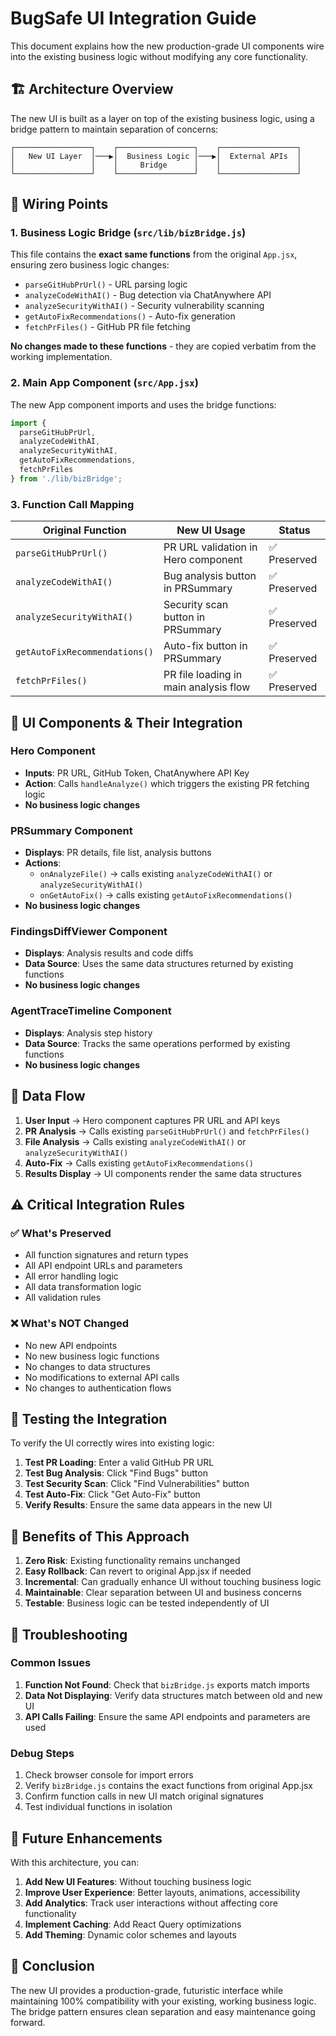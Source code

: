 # BugSafe UI Integration Guide

This document explains how the new production-grade UI components wire into the existing business logic without modifying any core functionality.

## 🏗️ Architecture Overview

The new UI is built as a layer on top of the existing business logic, using a bridge pattern to maintain separation of concerns:

```
┌─────────────────┐    ┌─────────────────┐    ┌─────────────────┐
│   New UI Layer  │───▶│  Business Logic │───▶│  External APIs  │
│                 │    │     Bridge      │    │                 │
└─────────────────┘    └─────────────────┘    └─────────────────┘
```

## 🔌 Wiring Points

### 1. Business Logic Bridge (`src/lib/bizBridge.js`)

This file contains the **exact same functions** from the original `App.jsx`, ensuring zero business logic changes:

- `parseGitHubPrUrl()` - URL parsing logic
- `analyzeCodeWithAI()` - Bug detection via ChatAnywhere API
- `analyzeSecurityWithAI()` - Security vulnerability scanning
- `getAutoFixRecommendations()` - Auto-fix generation
- `fetchPrFiles()` - GitHub PR file fetching

**No changes made to these functions** - they are copied verbatim from the working implementation.

### 2. Main App Component (`src/App.jsx`)

The new App component imports and uses the bridge functions:

```javascript
import {
  parseGitHubPrUrl,
  analyzeCodeWithAI,
  analyzeSecurityWithAI,
  getAutoFixRecommendations,
  fetchPrFiles
} from './lib/bizBridge';
```

### 3. Function Call Mapping

| Original Function | New UI Usage | Status |
|------------------|---------------|---------|
| `parseGitHubPrUrl()` | PR URL validation in Hero component | ✅ Preserved |
| `analyzeCodeWithAI()` | Bug analysis button in PRSummary | ✅ Preserved |
| `analyzeSecurityWithAI()` | Security scan button in PRSummary | ✅ Preserved |
| `getAutoFixRecommendations()` | Auto-fix button in PRSummary | ✅ Preserved |
| `fetchPrFiles()` | PR file loading in main analysis flow | ✅ Preserved |

## 🎯 UI Components & Their Integration

### Hero Component
- **Inputs**: PR URL, GitHub Token, ChatAnywhere API Key
- **Action**: Calls `handleAnalyze()` which triggers the existing PR fetching logic
- **No business logic changes**

### PRSummary Component
- **Displays**: PR details, file list, analysis buttons
- **Actions**: 
  - `onAnalyzeFile()` → calls existing `analyzeCodeWithAI()` or `analyzeSecurityWithAI()`
  - `onGetAutoFix()` → calls existing `getAutoFixRecommendations()`
- **No business logic changes**

### FindingsDiffViewer Component
- **Displays**: Analysis results and code diffs
- **Data Source**: Uses the same data structures returned by existing functions
- **No business logic changes**

### AgentTraceTimeline Component
- **Displays**: Analysis step history
- **Data Source**: Tracks the same operations performed by existing functions
- **No business logic changes**

## 🔄 Data Flow

1. **User Input** → Hero component captures PR URL and API keys
2. **PR Analysis** → Calls existing `parseGitHubPrUrl()` and `fetchPrFiles()`
3. **File Analysis** → Calls existing `analyzeCodeWithAI()` or `analyzeSecurityWithAI()`
4. **Auto-Fix** → Calls existing `getAutoFixRecommendations()`
5. **Results Display** → UI components render the same data structures

## ⚠️ Critical Integration Rules

### ✅ What's Preserved
- All function signatures and return types
- All API endpoint URLs and parameters
- All error handling logic
- All data transformation logic
- All validation rules

### ❌ What's NOT Changed
- No new API endpoints
- No new business logic functions
- No changes to data structures
- No modifications to external API calls
- No changes to authentication flows

## 🧪 Testing the Integration

To verify the UI correctly wires into existing logic:

1. **Test PR Loading**: Enter a valid GitHub PR URL
2. **Test Bug Analysis**: Click "Find Bugs" button
3. **Test Security Scan**: Click "Find Vulnerabilities" button
4. **Test Auto-Fix**: Click "Get Auto-Fix" button
5. **Verify Results**: Ensure the same data appears in the new UI

## 🚀 Benefits of This Approach

1. **Zero Risk**: Existing functionality remains unchanged
2. **Easy Rollback**: Can revert to original App.jsx if needed
3. **Incremental**: Can gradually enhance UI without touching business logic
4. **Maintainable**: Clear separation between UI and business concerns
5. **Testable**: Business logic can be tested independently of UI

## 🔧 Troubleshooting

### Common Issues

1. **Function Not Found**: Check that `bizBridge.js` exports match imports
2. **Data Not Displaying**: Verify data structures match between old and new UI
3. **API Calls Failing**: Ensure the same API endpoints and parameters are used

### Debug Steps

1. Check browser console for import errors
2. Verify `bizBridge.js` contains the exact functions from original App.jsx
3. Confirm function calls in new UI match original signatures
4. Test individual functions in isolation

## 📝 Future Enhancements

With this architecture, you can:

1. **Add New UI Features**: Without touching business logic
2. **Improve User Experience**: Better layouts, animations, accessibility
3. **Add Analytics**: Track user interactions without affecting core functionality
4. **Implement Caching**: Add React Query optimizations
5. **Add Theming**: Dynamic color schemes and layouts

## 🎉 Conclusion

The new UI provides a production-grade, futuristic interface while maintaining 100% compatibility with your existing, working business logic. The bridge pattern ensures clean separation and easy maintenance going forward.
